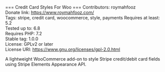 === Credit Card Styles For Woo ===
Contributors: roymahfooz  
Donate link: https://www.roymahfooz.com/  
Tags: stripe, credit card, woocommerce, style, payments
Requires at least: 5.2  
Tested up to: 6.8  
Requires PHP: 7.2  
Stable tag: 1.0.0  
License: GPLv2 or later  
License URI: https://www.gnu.org/licenses/gpl-2.0.html  

A lightweight WooCommerce add-on to style Stripe credit/debit card fields using Stripe Elements Appearance API.

